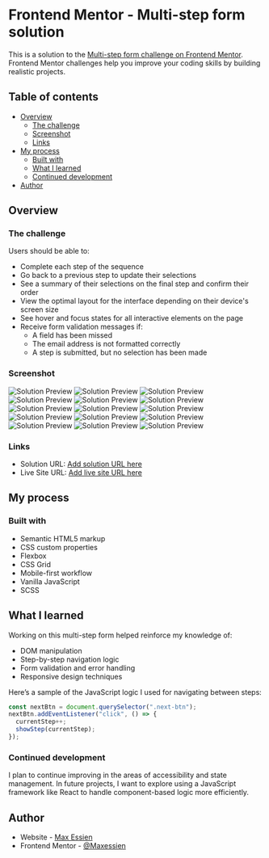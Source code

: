 # Frontend Mentor - Multi-step form solution

This is a solution to the [Multi-step form challenge on Frontend Mentor](https://www.frontendmentor.io/challenges/multistep-form-YVAnSdqQBJ). Frontend Mentor challenges help you improve your coding skills by building realistic projects. 

## Table of contents

- [Overview](#overview)
  - [The challenge](#the-challenge)
  - [Screenshot](#screenshot)
  - [Links](#links)
- [My process](#my-process)
  - [Built with](#built-with)
  - [What I learned](#what-i-learned)
  - [Continued development](#continued-development)
- [Author](#author)

## Overview

### The challenge

Users should be able to:

- Complete each step of the sequence
- Go back to a previous step to update their selections
- See a summary of their selections on the final step and confirm their order
- View the optimal layout for the interface depending on their device's screen size
- See hover and focus states for all interactive elements on the page
- Receive form validation messages if:
  - A field has been missed
  - The email address is not formatted correctly
  - A step is submitted, but no selection has been made

### Screenshot

![Solution Preview](solution%20images/desktop%20active.png)
![Solution Preview](solution%20images/desktop%20step%20two%20monthly.png)
![Solution Preview](solution%20images/desktop%20step%20two%20yearly.png)
![Solution Preview](solution%20images/desktop%20step%20three%20monthly.png)
![Solution Preview](solution%20images/desktop%20step%20three%20yearly.png)
![Solution Preview](solution%20images/desktop%20step%20four%20yearly.png)
![Solution Preview](solution%20images/desktop%20confirm%20message.png)
![Solution Preview](solution%20images/mobile%20page%20one.png)
![Solution Preview](solution%20images/mobile%20page%20one%20active.png)
![Solution Preview](solution%20images/mobile%20page%20two%20monthly.png)
![Solution Preview](solution%20images/mobile%20page%20two%20yearly.png)
![Solution Preview](solution%20images/mobile%20page%20three%20monthly.png)
![Solution Preview](solution%20images/mobile%20page%20three%20yearly.png)
![Solution Preview](solution%20images/mobile%20page%20four.png)
![Solution Preview](solution%20images/mobile%20thanks%20page.png)


### Links

- Solution URL: [Add solution URL here](https://your-solution-url.com)
- Live Site URL: [Add live site URL here](https://your-live-site-url.com)

## My process

### Built with

- Semantic HTML5 markup
- CSS custom properties
- Flexbox
- CSS Grid
- Mobile-first workflow
- Vanilla JavaScript
- SCSS

## What I learned

Working on this multi-step form helped reinforce my knowledge of:

- DOM manipulation
- Step-by-step navigation logic
- Form validation and error handling
- Responsive design techniques

Here’s a sample of the JavaScript logic I used for navigating between steps:

```javascript
const nextBtn = document.querySelector(".next-btn");
nextBtn.addEventListener("click", () => {
  currentStep++;
  showStep(currentStep);
});
```

### Continued development

I plan to continue improving in the areas of accessibility and state management. In future projects, I want to explore using a JavaScript framework like React to handle component-based logic more efficiently.

## Author

- Website - [Max Essien](https://github.com/Maxessien/nav-template-demo)
- Frontend Mentor - [@Maxessien](https://www.frontendmentor.io/profile/Maxessien)